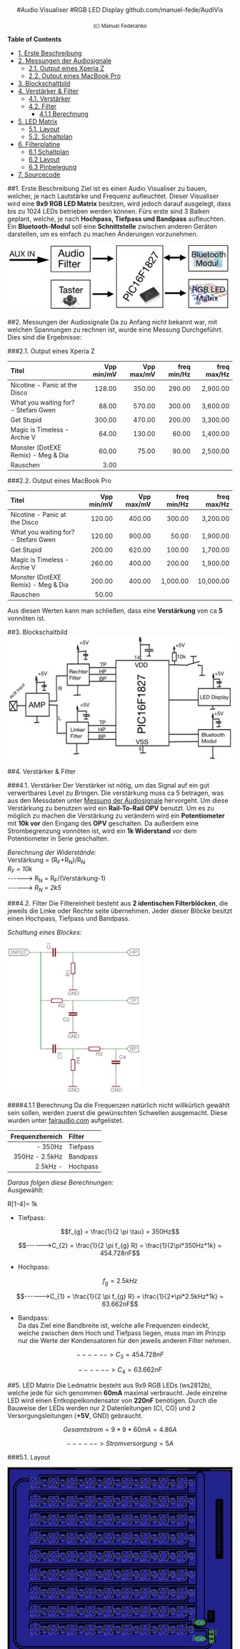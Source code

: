 <br>
<br>
<br>
<br>
<br>
<br>
<br>
<br>
<br>
<br>
<br>
<br>
<br>
<br>
<br>
<br>
<center>
#Audio Visualiser
#RGB LED Display
github.com/manuel-fede/AudiVis

<sub>(c) Manuel Federanko</sub>
</center>

<div class="pagebreak"></div>

<!-- START doctoc generated TOC please keep comment here to allow auto update -->
<!-- DON'T EDIT THIS SECTION, INSTEAD RE-RUN doctoc TO UPDATE -->
**Table of Contents**

- [1. Erste Beschreibung](#1-erste-beschreibung)
- [2. Messungen der Audiosignale](#2-messungen-der-audiosignale)
  - [2.1. Output eines Xperia Z](#21-output-eines-xperia-z)
  - [2.2. Output eines MacBook Pro](#22-output-eines-macbook-pro)
- [3. Blockschaltbild](#3-blockschaltbild)
- [4. Verstärker & Filter](#4-verst%C3%A4rker-&-filter)
  - [4.1. Verstärker](#41-verst%C3%A4rker)
  - [4.2. Filter](#42-filter)
    - [4.1.1 Berechnung](#411-berechnung)
- [5. LED Matrix](#5-led-matrix)
  - [5.1. Layout](#51-layout)
  - [5.2. Schaltplan](#52-schaltplan)
- [6. Filterplatine](#6-filterplatine)
  - [6.1 Schaltplan](#61-schaltplan)
  - [6.2 Layout](#62-layout)
  - [6.3 Pinbelegung](#63-pinbelegung)
- [7. Sourcecode](#7-sourcecode)

<!-- END doctoc generated TOC please keep comment here to allow auto update -->

<div class="pagebreak"></div>

##1. Erste Beschreibung
Ziel ist es einen Audio Visualiser zu bauen, welcher, je nach Lautstärke und Frequenz aufleuchtet. Dieser Visualiser wird eine **9x9 RGB LED Matrix** besitzen, wird jedoch darauf ausgelegt, dass bis zu 1024 LEDs betrieben werden können. Fürs erste sind 3 Balken geplant, welche, je nach **Hochpass, Tiefpass und Bandpass** aufleuchten. Ein **Bluetooth-Modul** soll eine **Schnittstelle** zwischen anderen Geräten darstellen, um es einfach zu machen Änderungen vorzunehmen.

<img src="imgs/Blockschaltbild.png"/>

##2. Messungen der Audiosignale
Da zu Anfang nicht bekannt war, mit welchen Spannungen zu rechnen ist, wurde eine Messung Durchgeführt. Dies sind die Ergebnisse:

###2.1. Output eines Xperia Z

|Titel                                   |Vpp min/mV|Vpp max/mV|freq min/Hz|freq max/Hz|
|:---------------------------------------|---------:|---------:|----------:|----------:|
|Nicotine - Panic at the Disco           |    128.00|    350.00|     290.00|   2,900.00|
|What you waiting for? - Stefani Gwen    |     88.00|    570.00|     300.00|   3,600.00|
|Get Stupid                              |    300.00|    470.00|     200.00|   3,300.00|
|Magic is Timeless - Archie V            |     64.00|    130.00|      60.00|   1,400.00|
|Monster (DotEXE Remix) - Meg & Dia      |     60.00|     75.00|      90.00|   2,500.00|
|Rauschen                                |      3.00|

###2.2. Output eines MacBook Pro

|Titel                                   |Vpp min/mV|Vpp max/mV|freq min/Hz|freq max/Hz|
|:---------------------------------------|---------:|---------:|----------:|----------:|
|Nicotine - Panic at the Disco           |    120.00|    400.00|     300.00|   3,200.00|
|What you waiting for? - Stefani Gwen    |    120.00|    900.00|      50.00|   1,900.00|
|Get Stupid                              |    200.00|    620.00|     100.00|   1,700.00|
|Magic is Timeless - Archie V            |    260.00|    400.00|     200.00|   1,900.00|
|Monster (DotEXE Remix) - Meg & Dia      |    200.00|    400.00|   1,000.00|  10,000.00|
|Rauschen                                |     50.00|

Aus diesen Werten kann man schließen, dass eine **Verstärkung** von ca **5** vonnöten ist.


##3. Blockschaltbild
<img src="imgs/Blockschaltbild-detailed.tif"/>

<div class="pagebreak"></div>

##4. Verstärker & Filter

###4.1. Verstärker
Der Verstärker ist nötig, um das Signal auf ein gut verwertbares Level zu Bringen. Die verstärkung muss ca 5 betragen, was aus den Messdaten unter [Messung der Audiosignale](#messung-der-audiosignale) hervorgeht. Um diese Verstärkung zu benutzen wird ein **Rail-To-Rail OPV** benutzt. Um es zu möglich zu machen die Verstärkung zu verändern wird ein **Potentiometer** mit **10k vor** den Eingang des **OPV** geschalten. Da außerdem eine Strombegrenzung vonnöten ist, wird ein **1k Widerstand** vor dem Potentiometer in Serie geschalten.

_Berechnung der Widerstände:_<br>
Verstärkung = (R<sub>F</sub>+R<sub>N</sub>)/R<sub>N</sub><br>
*R<sub>F</sub> = 10k<br>*
------> R<sub>N</sub> = R<sub>F</sub>/(Verstärkung-1)<br>
------> *R<sub>N</sub> = 2k5*

###4.2. Filter
Die Filtereinheit besteht aus **2 identischen Filterblöcken**, die jeweils die Linke oder Rechte seite übernehmen. Jeder dieser Blöcke besitzt einen Hochpass, Tiefpass und Bandpass.

_Schaltung eines Blockes:_

<img src="imgs/filters.png" alt="Drawing" style="width: 300px;"/>

<div class="pagebreak"></div>

####4.1.1 Berechnung
Da die Frequenzen natürlich nicht willkürlich gewählt sein sollen, werden zuerst die gewünschten Schwellen ausgemacht. Diese wurden unter [fairaudio.com](http://www.fairaudio.de/hifi-lexikon-begriffe/frequenzbereiche-bass-mitten-hochton-grundton.html) aufgelistet.

|Frequenzbereich|  Filter|
|--------------:|:-------|
|       -  350Hz|Tiefpass|
| 350Hz - 2.5kHz|Bandpass|
|2.5kHz -       |Hochpass|

_Daraus folgen diese Berechnungen:_<br>
Ausgewählt:

R[1-4]= 1k

 - Tiefpass:

$$f_{g} = \frac{1}{2 \pi \tau} = 350Hz$$

$$------>C_{2} = \frac{1}{2 \pi f_{g} R} = \frac{1}{2\pi*350Hz*1k} = 454.728nF$$

 - Hochpass:

$$f_{g} = 2.5kHz$$

$$------>C_{1} = \frac{1}{2 \pi f_{g} R} = \frac{1}{2*\pi*2.5kHz*1k} = 63.662nF$$

 - Bandpass:<br>
Da das Ziel eine Bandbreite ist, welche alle Frequenzen eindeckt, welche zwischen dem Hoch und Tiefpass liegen, muss man im Prinzip nur die Werte der Kondensatoren für den jeweils anderen Filter nehmen.

$$------> C_{3} = 454.728nF$$

$$------> C_{4} = 63.662nF$$

<!-- NOTIZ: Entkoppelkondensator hat 22nF -->

<div class="pagebreak"></div>

##5. LED Matrix
Die Ledmatrix besteht aus 9x9 RGB LEDs (ws2812b), welche jede für sich genommen **60mA** maximal verbraucht. Jede einzelne LED wird einen Entkoppelkondensator von **220nF** benötigen. Durch die Bauweise der LEDs werden nur 2 Datenleitungen (CI, CO) und 2 Versorgungsleitungen (**+5V**, GND) gebraucht.

$$Gesamtstrom = 9*9*60mA = 4.86A$$

$$------>Stromversorgung = 5A$$

###5.1. Layout

<center>
<img src="imgs/led_m_lo.png" style="max-width:100%"/>
</center>

<div class="pagebreak"></div>

###5.2. Schaltplan

<center>
<img src="imgs/led_m_sch_ro.png" style="max-width:67%"/>
</center>

##6. Filterplatine
Die Filterplatine beherbergt alle wichtigen Inputs, sowie Outputs. Auf ihr befinden sich die Audiofilter, der Prozessor sowie die Programmierpins. Ein OPV wird verwendet, um die Audiosignale auf ein verwertbares Level zu bringen, während die Potentiometer dazu dienen ein einfaches Einstellen der Sensitivität zu ermöglichen.

###6.1 Schaltplan

<center>
<img src="imgs/hauptprint.png" style="max-width:97%">
</center>

<div class="pagebreak"></div>

###6.2 Layout

<center>
<img src="imgs/hauptprint_lo.png" style="width:68%">
</center>

<div class="pagebreak"></div>

###6.3 Pinbelegung

|             Port|             Pin#|   Analog/Digital|             Benutzung|                          Notiz|
|----------------:|----------------:|----------------:|---------------------:|------------------------------:|
|              RA0|               17|              AN0|  Tiefpassfilter Links|                               |
|              RA1|               18|              AN1|  Hochpassfilter Links|                               |
|              RA2|                1|              AN2|        Bandpass Links|                               |
|              RA3|                2|              AN3| Tiefpassfilter Rechts|                               |
|              RA4|                3|              AN4| Hochpassfilter Rechts|                               |
|              RA5|                4|                -|PICKit programmer con.|                   master clear|
|              RA6|               15|                -|       LED Matrix Data|                               |
|              RA7|               16|                -|        LED Matrix CLK|                  nicht benutzt|
|              RB0|                6|                -|              IO Input|                               |
|              RB1|                7|             AN10|             IO Output|                               |
|              RB2|                8|              AN9|                      |                               |
|              RB3|                9|              AN8|                      |                               |
|              RB4|               10|              AN7|                      |                               |
|              RB5|               11|              AN5|       Bandpass Rechts|                               |
|              RB6|               12|              AN6|PICKit programmer con.|        nur als programmier Pin|
|              RB7|               13|                -|PICKit programmer con.|        nur als programmier Pin|
|              VDD|               14|                -|          Power supply|                               |
|              VSS|                5|                -|          Power supply|                               |

##7. Sourcecode
Da bis dato noch keine Codebasis geschrieben wurde, verweise ich auf die Projektseite, auf welcher der Sourcecode erscheinen wird.